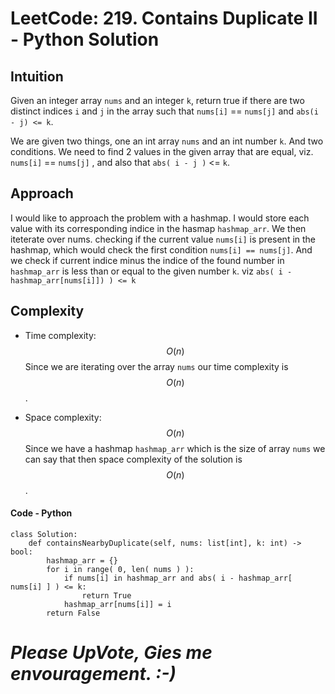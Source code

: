 # LeetCode: 219. Contains Duplicate II - Python Solution

## Intuition
Given an integer array `nums` and an integer `k`, return true if there are two distinct indices `i` and `j` in the array such that `nums[i]` == `nums[j]` and `abs(i - j) <= k`.

We are given two things, one an int array `nums` and an int number `k`. And two conditions. We need to find 2 values in the given array that are equal, viz. `nums[i]` == `nums[j]` , and also that `abs( i - j )` <= `k`.

## Approach
I would like to approach the problem with a hashmap. I would store each value with its corresponding indice in the hasmap `hashmap_arr`. We then iteterate over nums. checking if the current value `nums[i]` is present in the hashmap, which would check the first condition `nums[i] == nums[j]`. And we check if current indice minus the indice of the found number in `hashmap_arr` is less than or equal to the given number `k`. viz `abs( i - hashmap_arr[nums[i]]) ) <= k`

## Complexity
- Time complexity: $$O(n)$$
  Since we are iterating over the array `nums` our time complexity is $$O(n)$$.

- Space complexity: $$O(n)$$
  Since we have a hashmap `hashmap_arr` which is the size of array `nums` we can say that then space complexity of the solution is $$O(n)$$.

#### Code - Python
```python3 []
class Solution:
	def containsNearbyDuplicate(self, nums: list[int], k: int) -> bool:
		hashmap_arr = {}
		for i in range( 0, len( nums ) ):
			if nums[i] in hashmap_arr and abs( i - hashmap_arr[ nums[i] ] ) <= k:
				return True
			hashmap_arr[nums[i]] = i
		return False
```

# *Please UpVote, Gies me envouragement. :-)*